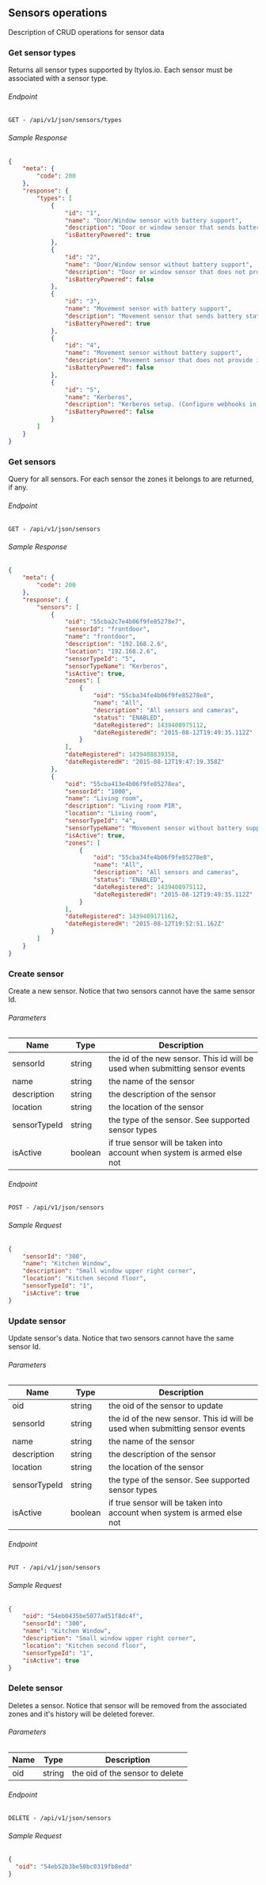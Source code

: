 ## Sensors operations  
Description of CRUD operations for sensor data 

### Get sensor types
Returns all sensor types supported by Itylos.io. Each sensor must be associated with a sensor type.

###### Endpoint
``` http
GET - /api/v1/json/sensors/types
```

###### Sample Response
    
```json
{
    "meta": {
        "code": 200
    },
    "response": {
        "types": [
            {
                "id": "1",
                "name": "Door/Window sensor with battery support",
                "description": "Door or window sensor that sends battery status level",
                "isBatteryPowered": true
            },
            {
                "id": "2",
                "name": "Door/Window sensor without battery support",
                "description": "Door or window sensor that does not provide info about the battery level",
                "isBatteryPowered": false
            },
            {
                "id": "3",
                "name": "Movement sensor with battery support",
                "description": "Movement sensor that sends battery status level",
                "isBatteryPowered": true
            },
            {
                "id": "4",
                "name": "Movement sensor without battery support",
                "description": "Movement sensor that does not provide info about the battery level",
                "isBatteryPowered": false
            },
            {
                "id": "5",
                "name": "Kerberos",
                "description": "Kerberos setup. (Configure webhooks in kerberos instance to point to your itylos setup)",
                "isBatteryPowered": false
            }
        ]
    }
}
```

### Get sensors
Query for all sensors. For each sensor the zones it belongs to are returned, if any.

###### Endpoint
``` http
GET - /api/v1/json/sensors
```

###### Sample Response
    
```json
{
    "meta": {
        "code": 200
    },
    "response": {
        "sensors": [
            {
                "oid": "55cba2c7e4b06f9fe85278e7",
                "sensorId": "frontdoor",
                "name": "frontdoor",
                "description": "192.168.2.6",
                "location": "192.168.2.6",
                "sensorTypeId": "5",
                "sensorTypeName": "Kerberos",
                "isActive": true,
                "zones": [
                    {
                        "oid": "55cba34fe4b06f9fe85278e8",
                        "name": "All",
                        "description": "All sensors and cameras",
                        "status": "ENABLED",
                        "dateRegistered": 1439408975112,
                        "dateRegisteredH": "2015-08-12T19:49:35.112Z"
                    }
                ],
                "dateRegistered": 1439408839358,
                "dateRegisteredH": "2015-08-12T19:47:19.358Z"
            },
            {
                "oid": "55cba413e4b06f9fe85278ea",
                "sensorId": "1000",
                "name": "Living room",
                "description": "Living room PIR",
                "location": "Living room",
                "sensorTypeId": "4",
                "sensorTypeName": "Movement sensor without battery support",
                "isActive": true,
                "zones": [
                    {
                        "oid": "55cba34fe4b06f9fe85278e8",
                        "name": "All",
                        "description": "All sensors and cameras",
                        "status": "ENABLED",
                        "dateRegistered": 1439408975112,
                        "dateRegisteredH": "2015-08-12T19:49:35.112Z"
                    }
                ],
                "dateRegistered": 1439409171162,
                "dateRegisteredH": "2015-08-12T19:52:51.162Z"
            }
        ]
    }
}
```


### Create sensor
Create a new sensor. Notice that two sensors cannot have the same sensor Id.

###### Parameters
| Name          | Type          | Description                                                                   |
| ------------- | ------------- | ----------------------------------------------------------------------------- |
| sensorId      | string        | the id of the new sensor. This id will be used when submitting sensor events  |
| name          | string        | the name of the sensor                                                        |
| description   | string        | the description of the sensor                                                 |
| location      | string        | the location of the sensor                                                    |    
| sensorTypeId  | string        | the type of the sensor. See supported sensor types                            | 
| isActive      | boolean       | if true sensor will be taken into account when system is armed else not       |

###### Endpoint
``` http
POST - /api/v1/json/sensors
```

###### Sample Request
```json
{
    "sensorId": "300",
    "name": "Kitchen Window",
    "description": "Small window upper right corner",
    "location": "Kitchen second floor",
    "sensorTypeId": "1",
    "isActive": true
}
```  


### Update sensor
Update sensor's data. Notice that two sensors cannot have the same sensor Id.

###### Parameters
| Name          | Type      | Description                                           |
| ------------- | --------- | ----------------------------------------------------- |
| oid           | string    | the oid of the sensor to update                       |
| sensorId      | string    | the id of the new sensor. This id will be used when submitting sensor events |
| name          | string    | the name of the sensor                                |
| description   | string    | the description of the sensor                         |
| location      | string    | the location of the sensor                            |
| sensorTypeId  | string    | the type of the sensor. See supported sensor types    |
| isActive      | boolean   | if true sensor will be taken into account when system is armed else not |

###### Endpoint
``` http
PUT - /api/v1/json/sensors
```

###### Sample Request
```json
{
    "oid": "54eb0435be5077ad51f8dc4f",
    "sensorId": "300",
    "name": "Kitchen Window",
    "description": "Small window upper right corner",
    "location": "Kitchen second floor",
    "sensorTypeId": "1",
    "isActive": true
}
```  


### Delete sensor 
Deletes a sensor. Notice that sensor will be removed from the associated zones and it's history will be deleted forever.

###### Parameters
| Name          | Type          | Description                     |
| ------------- | ------------- | ------------------------------- |
| oid           | string        | the oid of the sensor to delete |


###### Endpoint
``` http
DELETE - /api/v1/json/sensors  
```
###### Sample Request
```json
{
  "oid": "54eb52b3be50bc0319fb8edd"
}
```  
